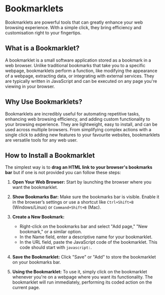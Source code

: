 # Bookmarklets

Bookmarklets are powerful tools that can greatly enhance your web browsing experience. With a simple click, they bring efficiency and customisation right to your fingertips.

## What is a Bookmarklet?

A bookmarklet is a small software application stored as a bookmark in a web browser. Unlike traditional bookmarks that take you to a specific webpage, bookmarklets perform a function, like modifying the appearance of a webpage, extracting data, or integrating with external services. They are typically written in JavaScript and can be executed on any page you're viewing in your browser.

## Why Use Bookmarklets?

Bookmarklets are incredibly useful for automating repetitive tasks, enhancing web browsing efficiency, and adding custom functionality to your browsing experience. They are lightweight, easy to install, and can be used across multiple browsers. From simplifying complex actions with a single click to adding new features to your favourite websites, bookmarklets are versatile tools for any web user.

## How to Install a Bookmarklet

The simplest way is to **drag an HTML link to your browser's bookmarks bar** but if one is not provided you can follow these steps:

1. **Open Your Web Browser:** Start by launching the browser where you want the bookmarklet.

2. **Show Bookmarks Bar:** Make sure the bookmarks bar is visible. Enable it in the browser’s settings or use a shortcut like `Ctrl+Shift+B` (Windows/Linux) or `Command+Shift+B` (Mac).

3. **Create a New Bookmark:**
   - Right-click on the bookmarks bar and select "Add page," "New bookmark," or a similar option.
   - In the Name field, enter a descriptive name for your bookmarklet.
   - In the URL field, paste the JavaScript code of the bookmarklet. This code should start with `javascript:`.

4. **Save the Bookmarklet:** Click "Save" or "Add" to store the bookmarklet on your bookmarks bar.

5. **Using the Bookmarklet:** To use it, simply click on the bookmarklet whenever you're on a webpage where you want its functionality. The bookmarklet will run immediately, performing its coded action on the current page.
